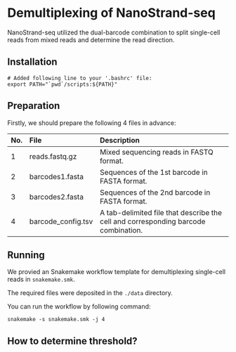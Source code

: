 # Demultiplexing of NanoStrand-seq

NanoStrand-seq utilized the dual-barcode combination to split single-cell reads from mixed reads and determine the read direction.

## Installation

    # Added following line to your '.bashrc' file:
    export PATH="`pwd`/scripts:${PATH}"

## Preparation

Firstly, we should prepare the following 4 files in advance:

No.|File|Description
:-|:-|:-
1|reads.fastq.gz|Mixed sequencing reads in FASTQ format.
2|barcodes1.fasta|Sequences of the 1st barcode in FASTA format.
3|barcodes2.fasta|Sequences of the 2nd barcode in FASTA format.
4|barcode_config.tsv|A tab-delimited file that describe the cell and corresponding barcode combination.

## Running

We provied an Snakemake workflow template for demultiplexing single-cell reads in `snakemake.smk`.

The required files were deposited in the `./data` directory.

You can run the workflow by following command:

    snakemake -s snakemake.smk -j 4

## How to determine threshold?



